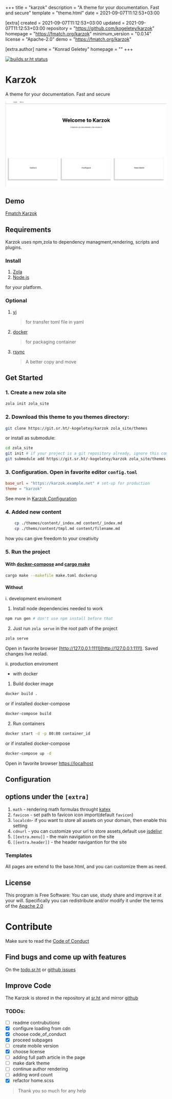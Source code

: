 
+++
title = "karzok"
description = "A theme for your documentation. Fast and secure"
template = "theme.html"
date = 2021-09-07T11:12:53+03:00

[extra]
created = 2021-09-07T11:12:53+03:00
updated = 2021-09-07T11:12:53+03:00
repository = "https://github.com/kogeletey/karzok"
homepage = "https://fmatch.org/karzok"
minimum_version = "0.0.14"
license = "Apache-2.0"
demo = "https://fmatch.org/karzok"

[extra.author]
name = "Konrad Geletey"
homepage = ""
+++        

[![builds.sr.ht status](https://builds.sr.ht/~kogeletey/karzok.svg)](https://builds.sr.ht/~kogeletey/karzok?)
# Karzok
A theme for your documentation. Fast and secure

![screenshot](./screenshot.png)
## Demo
[Fmatch Karzok](https://fmatch.org/karzok)

## Requirements

Karzok uses npm,zola to dependency managment,rendering, scripts and plugins.

### Install

1. [Zola](https://www.getzola.org/documentation/getting-started/installation/)
2. [Node.js](https://nodejs.org/)

for your platform.

### Optional

1. [yj](https://github.com/sclevine/yj)
    > for transfer toml file in yaml
2. [docker](https://docs.docker.com/engine/install/)
    > for packaging container
3. [rsync](https://rsync.samba.org/)
    > A better copy and move

## Get Started

### 1. Create a new zola site

```zsh
zola init zola_site
```

### 2. Download this theme to you themes directory:

```zsh
git clone https://git.sr.ht/~kogeletey/karzok zola_site/themes
```

or install as submodule:

```zsh
cd zola_site
git init # if your project is a git repository already, ignore this command
git submodule add https://git.sr.ht/~kogeletey/karzok zola_site/themes
```

### 3. Configuration. Open in favorite editor `config.toml`

```toml
base_url = "https://karzok.example.net" # set-up for production
theme = "karzok"
```

See more in [Karzok Configuration](#configuration)

### 4. Added new content

```zsh
    cp ./themes/content/_index.md content/_index.md
    cp ./thems/content/tmpl.md content/filename.md
```

how you can give freedom to your creativity

### 5. Run the project

#### With [docker-compose](https://docs.docker.com/compose) and [cargo make](https://sagiegurari.github.io/cargo-make/)

```zsh
cargo make --makefile make.toml dockerup
```

#### Without

i. development enviroment

1. Install node dependencies needed to work

```zsh
npm run gen # don't use npm install before that
```

2. Just run `zola serve` in the root path of the project

```zsh
zola serve
```

Open in favorite browser [http://127.0.0.1:1111](http://127.0.0.1:1111). Saved
changes live reolad.

ii. production enviroment

-   with docker

1. Build docker image

```zsh
docker build .
```

or if installed docker-compose

```zsh
docker-compose build
```

2. Run containers

```zsh
docker start -d -p 80:80 container_id
```

or if installed docker-compose

```zsh
docker-compose up -d
```

Open in favorite browser [https://localhost](http://localhost)

## Configuration

## options under the `[extra]`

1. `math` - rendering math formulas throught [katex](https://katex.org)
2. `favicon` - set path to favicon icon import(default `favicon`)
3. `localcdn`- if you want to store all assets on your domain, then enable this setting
4. `cdnurl` - you can customize your url to store assets,default use [jsdelivr](https://www.jsdelivr.com)
5. `[[extra.menu]]` - the main navigation on the site
6. `[[extra.header]]` - the header navigantion for the site

### Templates

All pages are extend to the base.html, and you can customize them as need.

## License

This program is Free Software: You can use, study share and improve it at your
will. Specifically you can redistribute and/or modify it under the terms of the
[Apache 2.0](https://www.apache.org/licenses/LICENSE-2.0)
# Contribute
Make sure to read the [Code of Conduct](/meta/code-of-conduct)

## Find bugs and come up with features
On the [todo.sr.ht](https://todo.sr.ht/~kogeletey/karzok) or [github issues](https://github.com/kogeletey/karzok/issues)

## Improve Code
The Karzok is stored in the repository at [sr.ht](https://sr.ht/~kogeletey/karzok) and mirror [github](https://github.com/kogeletey/karzok)
### TODOs:
-   [ ] readme contrubutions
-   [x] configure loading from cdn
-   [x] choose code_of_conduct
-   [x] proceed subpages
-   [ ] create mobile version
-   [x] choose license
-   [ ] adding full path article in the page
-   [ ] make dark theme
-   [ ] continue author rendering
-   [ ] adding word count
-   [x] refactor home.scss

> Thank you so much for any help

        